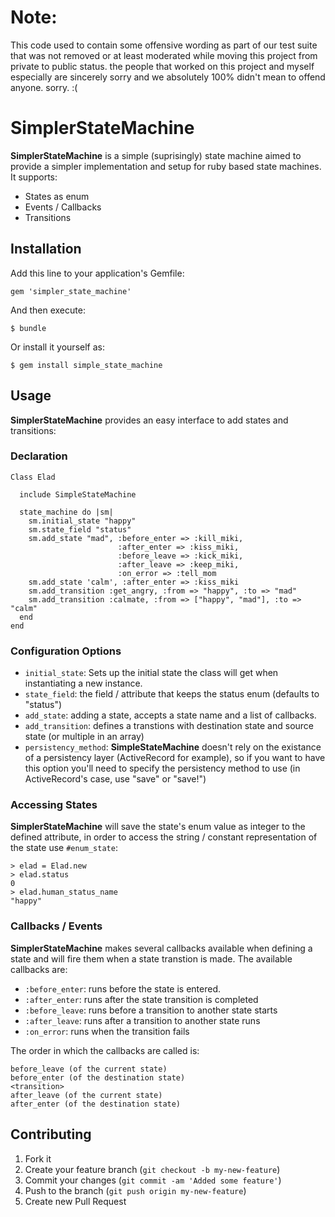 # Note:

This code used to contain some offensive wording as part of our test suite that was not removed or at least moderated while
moving this project from private to public status. the people that worked on this project and myself especially are sincerely sorry and we absolutely 100% didn't mean
to offend anyone. sorry. :(

# SimplerStateMachine

__SimplerStateMachine__ is a simple (suprisingly) state machine aimed to provide a simpler implementation and setup for ruby based state machines.
It supports:

* States as enum
* Events / Callbacks
* Transitions

## Installation

Add this line to your application's Gemfile:

    gem 'simpler_state_machine'

And then execute:

    $ bundle

Or install it yourself as:

    $ gem install simple_state_machine

## Usage

__SimplerStateMachine__ provides an easy interface to add states and transitions:


### Declaration

    Class Elad

      include SimpleStateMachine

      state_machine do |sm|
        sm.initial_state "happy"
        sm.state_field "status"
        sm.add_state "mad", :before_enter => :kill_miki, 
                            :after_enter => :kiss_miki, 
                            :before_leave => :kick_miki, 
                            :after_leave => :keep_miki,
                            :on_error => :tell_mom
        sm.add_state 'calm', :after_enter => :kiss_miki
        sm.add_transition :get_angry, :from => "happy", :to => "mad"
        sm.add_transition :calmate, :from => ["happy", "mad"], :to => "calm"
      end
    end

### Configuration Options

* `initial_state`: Sets up the initial state the class will get when instantiating a new instance.
* `state_field`: the field / attribute that keeps the status enum (defaults to "status")
* `add_state`: adding a state, accepts a state name and a list of callbacks.
* `add_transition`: defines a transtions with destination state and source state (or multiple in an array)
* `persistency_method`: __SimpleStateMachine__ doesn't rely on the existance of a persistency layer (ActiveRecord for example), so if you want to have this option you'll need to specify the persistency method to use (in ActiveRecord's case, use "save" or "save!")

### Accessing States

__SimplerStateMachine__ will save the state's enum value as integer to the defined attribute, in order to access the string / constant representation of the state use `#enum_state`:

    > elad = Elad.new
    > elad.status
    0
    > elad.human_status_name
    "happy"

### Callbacks / Events

__SimplerStateMachine__ makes several callbacks available when defining a state and will fire them when a state transtion is made.
The available callbacks are:

* `:before_enter`: runs before the state is entered.
* `:after_enter`: runs after the state transition is completed
* `:before_leave`: runs before a transition to another state starts
* `:after_leave`: runs after a transition to another state runs
* `:on_error`: runs when the transition fails

The order in which the callbacks are called is:

    before_leave (of the current state)
    before_enter (of the destination state)
    <transition>
    after_leave (of the current state)
    after_enter (of the destination state)

## Contributing

1. Fork it
2. Create your feature branch (`git checkout -b my-new-feature`)
3. Commit your changes (`git commit -am 'Added some feature'`)
4. Push to the branch (`git push origin my-new-feature`)
5. Create new Pull Request
